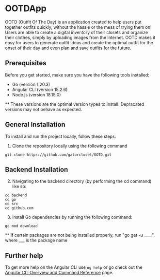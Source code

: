 # OOTDApp

OOTD (Outfit Of The Day) is an application created to help users put together outfits quickly, without the hassle or the mess of trying them on! Users are able to create a digital inventory of their closets and organize their clothes, simply by uploading images from the Internet. OOTD makes it easy for users to generate outfit ideas and create the optimal outfit for the onset of their day and even plan and save outfits for the future.

## Prerequisites
Before you get started, make sure you have the following tools installed:

- Go (version 1.20.3)
- Angular CLI (version 15.2.6)
- Node.js (version 18.15.0)

** These versions are the optimal version types to install. Depracated versions may not behave as expected.

## General Installation
To install and run the project locally, follow these steps:

1. Clone the repository locally using the following command 
```
git clone https://github.com/gatorcloset/OOTD.git
```

## Backend Installation
2. Navigating to the backend directory (by performing the cd command) like so:
```
cd backend
cd go
cd src
cd github.com
```
3. Install Go dependencies by running the following command:
```
go mod download
```

** If certain packages are not being installed properly, run "go get -u ____", where ___ is the package name

## Further help

To get more help on the Angular CLI use `ng help` or go check out the [Angular CLI Overview and Command Reference](https://angular.io/cli) page.
